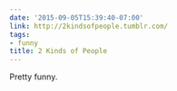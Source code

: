 ```yaml
---
date: '2015-09-05T15:39:40-07:00'
link: http://2kindsofpeople.tumblr.com/
tags:
- funny
title: 2 Kinds of People
---
```


Pretty funny.
